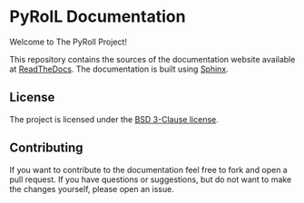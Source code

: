 # PyRolL Documentation

Welcome to The PyRoll Project!

This repository contains the sources of the documentation website available at [ReadTheDocs](https://pyroll.readthedocs.io).
The documentation is built using [Sphinx](https://www.sphinx-doc.org).

## License

The project is licensed under the [BSD 3-Clause license](LICENSE).

## Contributing

If you want to contribute to the documentation feel free to fork and open a pull request.
If you have questions or suggestions, but do not want to make the changes yourself, please open an issue.